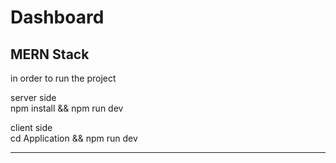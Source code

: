 # Dashboard
MERN Stack
---
in order to run the project <br/>

server side <br/>
npm install && npm run dev <br/>

client side <br/>
cd Application && npm run dev 

---
